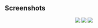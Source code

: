<!--
![Sat Feb  3 12:19:18 PM +01 2024](https://github.com/Mouadspace/rice-ubuntu/assets/121675898/e04323a9-d3d8-42e7-8415-90f5513136f5)
![Sat Feb  3 12:42:00 PM +01 2024](https://github.com/Mouadspace/rice-ubuntu/assets/121675898/2bdcd2f6-5623-4f59-bbbe-f01a8a951103)
![Sat Feb  3 12:45:14 PM +01 2024](https://github.com/Mouadspace/rice-ubuntu/assets/121675898/496c5611-7884-473f-a90c-aa3d19094711)
-->

## Screenshots 
<div align='center'>
  <img widh='100'src= 'https://github.com/Mouadspace/rice-ubuntu/assets/121675898/e04323a9-d3d8-42e7-8415-90f5513136f5' />
  <img widh='100'src= 'https://github.com/Mouadspace/rice-ubuntu/assets/121675898/2bdcd2f6-5623-4f59-bbbe-f01a8a951103' />
  <img widh='100'src= 'https://github.com/Mouadspace/rice-ubuntu/assets/121675898/496c5611-7884-473f-a90c-aa3d19094711' />
</div>
